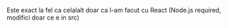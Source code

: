 Este exact la fel ca celalalt doar ca l-am facut cu React (Node.js required, modifici doar ce e in src)